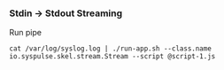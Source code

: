 ### Stdin -> Stdout Streaming


Run pipe
```
cat /var/log/syslog.log | ./run-app.sh --class.name io.syspulse.skel.stream.Stream --script @script-1.js
```

